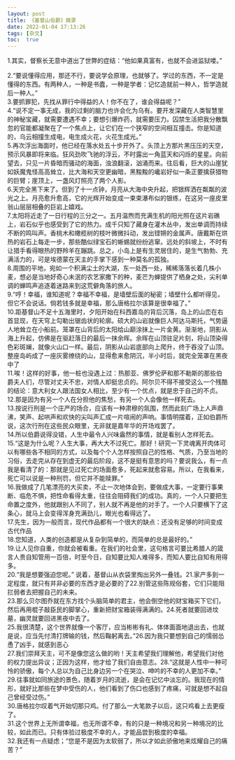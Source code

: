```yaml
---
layout: post
title: 《基督山伯爵》摘录
date: 2022-01-04 17:13:26
tags: [杂文]
toc:  true
---
```

1.其实，督察长无意中道出了世弊的症结：“他如果真富有，也就不会进监狱喽。”   
 
2.“要说懂得应用，那还不行，要说学会原理，也就够了。学过的东西，不一定是懂得的东西。有两种人，一种是书蠹，一种是学者：记忆造就前一种人，哲学造就后一种人。”  
3.要抓罪犯，先找从罪行中得益的人！你不在了，谁会得益呢？”  
4.“说不定一事无成，我的过剩的脑力也许会化为乌有。要开发深藏在人类智慧里的神秘宝藏，就需要遭遇不幸；要想引爆炸药，就需要压力。囚禁生活把我分散飘忽的官能都凝聚在了一个焦点上，让它们在一个狭窄的空间相互撞击。你是知道的，乌云相撞生成电，电生成火花，火花生成光。”  
5.再次浮出海面时，他已经在落水处五十步开外了。头顶上方那片黑压压的天空，预示风暴即将来临。狂风劲吹飞驰的浮云，不时露出一角蓝天和闪烁的星星。向前望去，只见一片昏暗而骚动的海面，浊浪翻滚，汹涌而来。往后看，巨大的山崖犹如妖魔鬼怪高高耸立，比大海和天空更幽暗，黑黢黢的巉岩好似一条正要擒获猎物的巨臂；崖顶上，一盏风灯照亮了两个人影。  
6.天完全黑下来了。但到了十一点钟，月亮从大海中央升起，把银辉洒在粼粼的波光之上。月亮愈升愈高，它的光辉开始变成一束束瀑布似的银练，在这另一座皮里翁山层层相叠的巨岩上嬉戏。  
7.太阳将近走了一日行程的三分之一。五月温煦而充满生机的阳光照在这片岩礁上，岩石似乎也感受到了它的热力。成千只知了藏身在灌木丛中，发出单调而持续不断的鸣叫声。香桃木和橄榄树的枝叶微微抖动，发出铿锵的金属声。唐戴斯在烘热的岩石上每走一步，那些酷似绿宝石的蜥蜴就纷纷逃窜。远处的斜坡上，不时有让猎手看得眼热的野羚羊在蹦跳。总之，小岛上是有生灵居住的，是生气勃勃、充满活力的，可是埃德蒙在天主的手掌下感到一种莫名的孤独。  
8.周围的平地，宛如一个积满尘土的大湖，东一处西一处，稀稀落落长着几株小麦，想必是当地好奇心未泯的农艺家撒下的种，麦芒为蝉提供了栖身之处，尖利单调的蝉鸣声追逐着迷路来到这荒僻角落的旅人。  
9.“哼！幸福，谁知道呢？幸福不幸福，是墙壁后面的秘密；墙壁什么都听得见，但它不会说话。倘若钱多就是幸福，那么唐格拉尔该算是很幸福了。”  
10.距基督山不足十五海里时，夕阳开始在科西嘉岛的背后沉落，岛上的山峦在右首显现，在天穹上勾勒出锯齿状的轮廓。硕大的山岩就像巨人阿达马斯托，气势逼人地耸立在小船前。笼罩在山背后的太阳给山巅涂抹上一片金黄。渐渐地，阴影从海上升起，仿佛是在驱赶落日的最后一抹余晖。余晖在山顶驻足片刻，将山顶染得色彩斑斓，就像火山口一样。最后，阴影从山岩底部向上爬升，终于吞没了山顶。整座岛屿成了一座灰雾缭绕的山，显得愈来愈阴沉，半小时后，就完全笼罩在黑夜中了  
11.唉！这样的好事，他一桩也没遇上过：热那亚、佛罗伦萨和那不勒斯的那些伯爵夫人们，尽管对丈夫不忠，对情人却挺忠贞的。阿尔贝不得不接受这么一个残酷的结论：意大利女人跟法国女人相比，至少有一个优点，就是忠于自己的不贞。  
12.那是因为有另一个人在分担他的焦愁，有另一个人会像他一样死去。  
13.按说行刑是一个庄严的场合，应该有一种肃穆的氛围，然而此刻广场上人声鼎沸，笑声、起哄声和欢快的尖叫声汇成一片喧闹的声响。事情明摆着，正如伯爵所说，这次行刑在这些民众眼里，无非就是嘉年华的开场戏罢了。  
14.所以伯爵说得没错，人生中最令人兴味盎然的事情，就是看别人怎样死去。  
15.“这是为什么呢？人生大事，再大大不过死亡。那好！研究一下灵魂离开肉体可以有哪些各不相同的方式，以及每个个人怎样按照自己的性格、气质，乃至当地的习俗，去走完从存在到虚无的最后阶段，这不是挺有意思的吗？要说我么，有一点我是看清了的：那就是见过死亡的场面愈多，死起来就愈容易。所以，在我看来，死亡可以说是一种刑罚，但它并不能赎罪。”  
16.我做成了几笔漂亮的大买卖，不止一次地体会到，要做成大事，一定要行事果断、临危不惧，把性命看得太重，往往会阻碍我们的成功。真的，一个人只要把生命置之度外，他就跟别人不同了，别人就不再是他的对手了。一个人只要横下了这条心，就马上会变得浑身充满劲儿，眼光也看得远了。  
17.先生，因为一般而言，现代作品都有一个很大的缺点：还没有足够的时间变成古代作品  
18.您知道，人类的创造都是从复杂到简单的，而简单的总是最好的。”  
19.让人见你自重，你就会被看重。在我们的社会里，这句格言可要比希腊人的箴言人贵自知管用一百倍，时至今日，自知要比知人难得多，而知人要比自知有用得多。  
20.“我是想要强迫您呢。” 说着，基督山从衣袋里掏出另外一叠钱。21.家产多到一定程度，就只有并非必要的东西才是必要的了22.别管这些陈规俗套，它们只能阻拦弱者去把握自己的未来。  
23.那么贝尔图乔就在东方找个头脑简单的君主，他会倒空他的财宝箱买下它们，然后再用棍子敲臣民的脚掌心，重新把财宝箱装得满满的。24.死者就要回进坟墓，幽灵就要回进黑夜中去了。  
25.我很清楚，这个世界就像一个客厅，应当彬彬有礼、体体面面地退出去，也就是说，应当先付清打牌输的钱，然后鞠躬离去。”26.因为我只要想到自己的懦弱怂恿了凶手，就感到恶心  
27.我们崇拜天主，可不是像您这么做的哟！天主希望我们理解他，希望我们对他的权力提出异议；正因为这样，他才给了我们自由意志。28.“这就是人性中一种可怜的骄傲，每个人总以为自己比身边另一个在哭泣、呻吟的不幸的人更加不幸。”  
29.往事就如同旅途的景色，随着岁月的流逝，是会在记忆中淡忘的。我现在的情形，就好比那些在梦中受伤的人，他们看到了伤口也感到了疼痛，可就是想不起自己曾经受过伤。”  
30.唐格拉尔叹着气开始切那只鸡。付了那么一大笔款子以后，这只鸡看上去更瘦了。  
31.这个世界上无所谓幸福，也无所谓不幸，有的只是一种境况和另一种境况的比较，如此而已。只有体验过极度不幸的人，才能品尝到极度的幸福。  
32.我还有一点疑虑；“您是不是因为太软弱了，所以才如此骄傲地来炫耀自己的痛苦？”  

